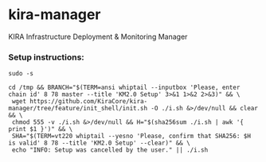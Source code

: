 # kira-manager
KIRA Infrastructure Deployment &amp; Monitoring Manager

### Setup instructions:
```
sudo -s

cd /tmp && BRANCH="$(TERM=ansi whiptail --inputbox 'Please, enter chain id' 8 78 master --title 'KM2.0 Setup' 3>&1 1>&2 2>&3)" && \
 wget https://github.com/KiraCore/kira-manager/tree/feature/init_shell/init.sh -O ./i.sh &>/dev/null && clear && \
 chmod 555 -v ./i.sh &>/dev/null && H="$(sha256sum ./i.sh | awk '{ print $1 }')" && \
 SHA="$(TERM=vt220 whiptail --yesno 'Please, confirm that SHA256: $H is valid' 8 78 --title 'KM2.0 Setup' --clear)" && \
 echo "INFO: Setup was cancelled by the user." || ./i.sh 
```
